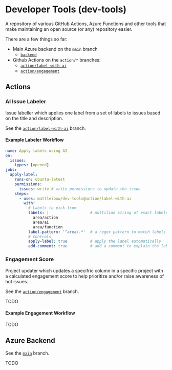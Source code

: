 # Developer Tools (dev-tools)

A repository of various GitHub Actions, Azure Functions and
other tools that make maintaining an open source (or any)
repository easier.

There are a few things so far:

* Main Azure backend on the `main` branch
  * [`backend`](#azure-backend)  
* Github Actions on the `action/*` branches:
  * [`action/label-with-ai`](#ai-issue-labeler)  
  * [`action/engagement`](#engagement-score)  

## Actions

### AI Issue Labeler

Issue labeller which applies one label from a set of
labels to issues based on the title and description.

See the [`action/label-with-ai`](https://github.com/mattleibow/dev-tools/tree/action/label-with-ai) branch.

#### Example Labeler Workflow

```yml
name: Apply labels using AI
on:
  issues:
    types: [opened]
jobs:
  apply-label:
    runs-on: ubuntu-latest
    permissions:
      issues: write # write permissions to update the issue
    steps:
      - uses: mattleibow/dev-tools@action/label-with-ai
        with:
          # Labels to pick from
          labels: |                  # multiline string of exact labels
            area/action
            area/ai
            area/function
          label-pattern: '^area/.*'  # a regex pattern to match labels
          # Controls
          apply-label: true          # apply the label automatically
          add-comment: true          # add a comment to explain the label
```

### Engagement Score

Project updater which updates a specifric column in
a specific project with a calculated engagement score
to help prioritize and/or raise awareness of hot
issues.

See the [`action/engagement`](https://github.com/mattleibow/dev-tools/tree/action/engagement) branch.

TODO

#### Example Engagement Workflow

TODO

## Azure Backend

See the [`main`](https://github.com/mattleibow/dev-tools/tree/main) branch.

TODO
